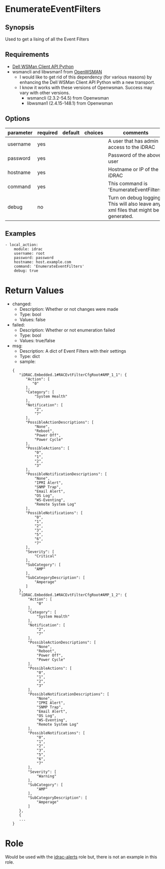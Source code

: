 # EnumerateEventFilters

## Synopsis

Used to get a lising of all the Event Filters

## Requirements

* [Dell WSMan Client API Python](https://github.com/hbeatty/dell-wsman-client-api-python)
* wsmancli and libwsman1 from [OpenWSMAN](https://openwsman.github.io/)
  * I would like to get rid of this dependency (for various reasons) by enhancing the Dell WSMan Client API Python with a new transport.
  * I know it works with these versions of Openwsman. Success may vary with other versions.
    * wsmancli (2.3.2-54.5) from Openwsman
    * libwsman1 (2.4.15-148.1) from Openwsman

## Options

| parameter   | required | default | choices   | comments                                      |
| ---------   | -------- | ------- | -------   | --------                                      |
| username    | yes      |         |           | A user that has admin access to the iDRAC     |
| password    | yes      |         |           | Password of the above user                    |
| hostname    | yes      |         |           | Hostname or IP of the iDRAC                   |
| command     | yes      |         |           | This command is 'EnumerateEventFilters'       |
| debug       | no       |         |           | Turn on debug logging. This will also leave any xml files that might be generated. |

## Examples

```
- local_action: 
    module: idrac
    username: root
    password: password
    hostname: host.example.com
    command: 'EnumerateEventFilters'
    debug: true
```

# Return Values

* changed:
  * Description: Whether or not changes were made
  * Type: bool
  * Values: false
* failed:
  * Description: Whether or not enumeration failed
  * Type: bool
  * Values: true/false
* msg:
  * Description: A dict of Event Filters with their settings
  * Type: dict
  * sample:
  ```
  {
     "iDRAC.Embedded.1#RACEvtFilterCfgRoot#AMP_1_1": {
        "Action": [
           "0"
        ], 
        "Category": [
            "System Health"
        ], 
        "Notification": [
            "2", 
            "7"
        ], 
        "PossibleActionDescriptions": [
            "None", 
            "Reboot", 
            "Power Off", 
            "Power Cycle"
        ], 
        "PossibleActions": [
            "0", 
            "1", 
            "2", 
            "3"
        ], 
        "PossibleNotificationDescriptions": [
            "None", 
            "IPMI Alert", 
            "SNMP Trap", 
            "Email Alert", 
            "OS Log", 
            "WS-Eventing", 
            "Remote System Log"
        ], 
        "PossibleNotifications": [
            "0", 
            "1", 
            "2", 
            "3", 
            "5", 
            "6", 
            "7"
        ], 
        "Severity": [
            "Critical"
        ], 
        "SubCategory": [
            "AMP"
        ], 
        "SubCategoryDescription": [
            "Amperage"
        ]
     }, 
     "iDRAC.Embedded.1#RACEvtFilterCfgRoot#AMP_1_2": {
         "Action": [
             "0"
         ], 
         "Category": [
             "System Health"
         ], 
         "Notification": [
             "2", 
             "7"
         ], 
         "PossibleActionDescriptions": [
             "None", 
             "Reboot", 
             "Power Off", 
             "Power Cycle"
         ], 
         "PossibleActions": [
             "0", 
             "1", 
             "2", 
             "3"
         ], 
         "PossibleNotificationDescriptions": [
             "None", 
             "IPMI Alert", 
             "SNMP Trap", 
             "Email Alert", 
             "OS Log", 
             "WS-Eventing", 
             "Remote System Log"
         ], 
         "PossibleNotifications": [
             "0", 
             "1", 
             "2", 
             "3", 
             "5", 
             "6", 
             "7"
         ], 
         "Severity": [
             "Warning"
         ], 
         "SubCategory": [
             "AMP"
         ], 
         "SubCategoryDescription": [
             "Amperage"
         ]
     },
     {
     ...
  } 

  ```

# Role

Would be used with the [idrac-alerts](https://github.com/hbeatty/idrac-alerts) role but, there is not an example in this role.


